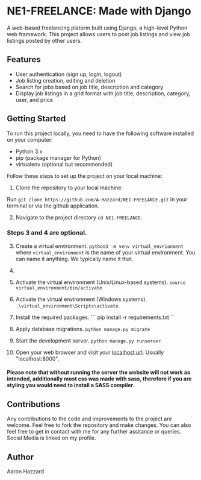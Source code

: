 # NE1-FREELANCE: Made with Django
A web-based freelancing platorm built using Django, a high-level Python web framework. This project allows users to post job listings and view job listings posted by other users.
## Features
- User authentication (sign up, login, logout)
- Job listing creation, editing and deletion
- Search for jobs based on job title, description and category
- Display job listings in a grid format with job title, description, category, user, and price
## Getting Started
To run this project locally, you need to have the following software installed on your computer:
- Python 3.x
- pip (package manager for Python)
- virtualenv (optional but recommended)

Follow these steps to set up the project on your local machine:
1. Clone the repository to your local machine.

Run ``` git clone https://github.com/A-Hazzard/NE1-FREELANCE.git ``` in your terminal or via the github application.

2. Navigate to the project directory ``` cd NE1-FREELANCE ```.
### Steps 3 and 4 are optional.

3. Create a virtual environment.
``` python3 -m venv virtual_envrionment ``` where ``` virtual_environment ``` is the name of your virtual environment. You can name it anything. We typically name it that.

4. 
1. Activate the virtual environment (Unix/Linux-based systems). 
``` source virtual_environment/bin/activate ```

2. Activate the virtual environment (Windows systems). 
``` .\virtual_environment\Scripts\activate ```.

5. Install the required packages. 
``` pip install -r requirements.txt ``

6. Apply database migrations. 
``` python manage.py migrate ```

7. Start the development server. 
```python manage.py runserver ```

8. Open your web browser and visit your [localhost url](http://127.0.0.1:8000/). Usually "localhost:8000".

#### Please note that without running the server the website will not work as intended, additionally most css was made with sass, therefore if you are styling you would need to install a SASS compiler. 

## Contributions
Any contributions to the code and improvements to the project are welcome. Feel free to fork the repository and make changes.
You can also feel free to get in contact with me for any further assitance or queries. Social Media is linked on my profile. 

## Author
Aaron Hazzard

